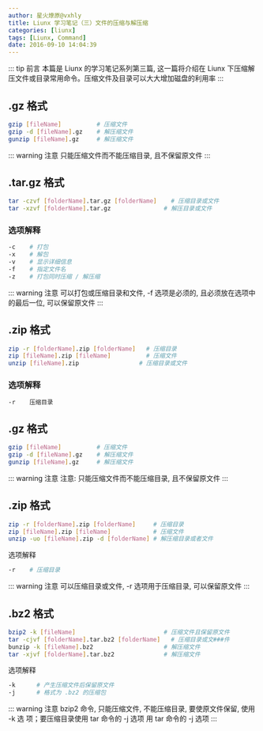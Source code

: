 ```yaml
---
author: 星火燎原@vxhly
title: Liunx 学习笔记（三）文件的压缩与解压缩
categories: [liunx]
tags: [Liunx, Command]
date: 2016-09-10 14:04:39
---
```


::: tip 前言
本篇是 Liunx 的学习笔记系列第三篇, 这一篇将介绍在 Liunx 下压缩解压文件或目录常用命令。压缩文件及目录可以大大增加磁盘的利用率
:::
<!-- more -->

## .gz 格式

``` bash
gzip [fileName]          # 压缩文件
gzip -d [fileName].gz    # 解压缩文件
gunzip [fileName].gz     # 解压缩文件
```

::: warning 注意
只能压缩文件而不能压缩目录, 且不保留原文件
:::

## .tar.gz 格式

``` bash
tar -czvf [folderName].tar.gz [folderName]    # 压缩目录或文件
tar -xzvf [folderName].tar.gz               # 解压目录或文件
```

### 选项解释

``` bash
-c    # 打包
-x    # 解包
-v    # 显示详细信息
-f    # 指定文件名
-z    # 打包同时压缩 / 解压缩
```

::: warning 注意
可以打包或压缩目录和文件, -f 选项是必须的, 且必须放在选项中的最后一位, 可以保留原文件
:::

## .zip 格式

``` bash
zip -r [folderName].zip [folderName]   # 压缩目录
zip [fileName].zip [fileName]          # 压缩文件
unzip [fileName].zip                 # 压缩目录或文件
```

### 选项解释

``` bash
-r    压缩目录
```

## .gz 格式

``` bash
gzip [fileName]          # 压缩文件
gzip -d [fileName].gz    # 解压缩文件
gunzip [fileName].gz     # 解压缩文件
```

::: warning 注意
注意: 只能压缩文件而不能压缩目录, 且不保留原文件
:::

## .zip 格式

``` bash
zip -r [folderName].zip [folderName]     # 压缩目录
zip [fileName].zip [fileName]            # 压缩文件
unzip -uo [fileName].zip -d [folderName] # 解压缩目录或者文件
```

选项解释

``` bash
-r    # 压缩目录
```

::: warning 注意
可以压缩目录或文件, -r 选项用于压缩目录, 可以保留原文件
:::

## .bz2 格式

``` bash
bzip2 -k [fileName]                         # 压缩文件且保留原文件
tar -cjvf [folderName].tar.bz2 [folderName]   # 压缩目录或文###件
bunzip -k [fileName].bz2                    # 解压缩文件
tar -xjvf [folderName].tar.bz2              # 解压缩文件
```

选项解释

``` bash
-k      # 产生压缩文件后保留原文件
-j      # 格式为 .bz2 的压缩包
```

::: warning 注意
bzip2 命令, 只能压缩文件, 不能压缩目录, 要使原文件保留, 使用 -k 选 项；要压缩目录使用 tar 命令的 -j 选项 用 tar 命令的 -j 选项
:::

